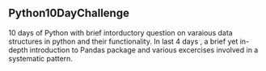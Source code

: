 ## Python10DayChallenge

10 days of Python with brief intorductory question on varaious data structures in python and their functionality. In last 4 days , a brief yet in-depth introduction to Pandas package and various excercises involved in a systematic pattern.
